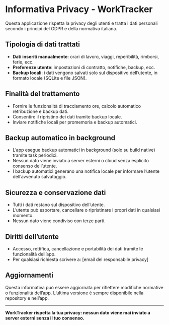 # Informativa Privacy - WorkTracker

Questa applicazione rispetta la privacy degli utenti e tratta i dati personali secondo i principi del GDPR e della normativa italiana.

## Tipologia di dati trattati
- **Dati inseriti manualmente**: orari di lavoro, viaggi, reperibilità, rimborsi, ferie, ecc.
- **Preferenze utente**: impostazioni di contratto, notifiche, backup, ecc.
- **Backup locali**: i dati vengono salvati solo sul dispositivo dell’utente, in formato locale (SQLite e file JSON).

## Finalità del trattamento
- Fornire le funzionalità di tracciamento ore, calcolo automatico retribuzione e backup dati.
- Consentire il ripristino dei dati tramite backup locale.
- Inviare notifiche locali per promemoria e backup automatici.

## Backup automatico in background
- L’app esegue backup automatici in background (solo su build native) tramite task periodici.
- Nessun dato viene inviato a server esterni o cloud senza esplicito consenso dell’utente.
- I backup automatici generano una notifica locale per informare l’utente dell’avvenuto salvataggio.

## Sicurezza e conservazione dati
- Tutti i dati restano sul dispositivo dell’utente.
- L’utente può esportare, cancellare o ripristinare i propri dati in qualsiasi momento.
- Nessun dato viene condiviso con terze parti.

## Diritti dell’utente
- Accesso, rettifica, cancellazione e portabilità dei dati tramite le funzionalità dell’app.
- Per qualsiasi richiesta scrivere a: [email del responsabile privacy]

## Aggiornamenti
Questa informativa può essere aggiornata per riflettere modifiche normative o funzionalità dell’app. L’ultima versione è sempre disponibile nella repository e nell’app.

---

**WorkTracker rispetta la tua privacy: nessun dato viene mai inviato a server esterni senza il tuo consenso.**
